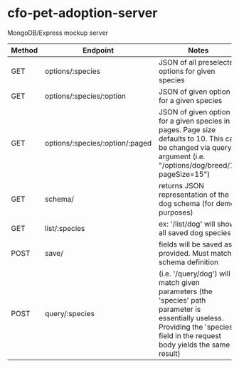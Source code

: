 # cfo-pet-adoption-server
MongoDB/Express mockup server

Method  | Endpoint                          | Notes
--------| --------------------------------- | ----------------------------------------------------------------
GET     | options/:species                  | JSON of all preselected options for given species
GET     | options/:species/:option          | JSON of given option for a given species
GET     | options/:species/:option/:paged   | JSON of given option for a given species in pages. Page size defaults to 10. This can be changed via query argument (i.e. "/options/dog/breed/1?pageSize=15")
GET     | schema/                           | returns JSON representation of the dog schema (for demo purposes)
GET     | list/:species                     | ex: '/list/dog' will show all saved dog species
POST    | save/                             | fields will be saved as provided. Must match schema definition
POST    | query/:species                    | (i.e. '/query/dog') will match given parameters (the 'species' path parameter is essentially useless. Providing the 'species' field in the request body yields the same result)
